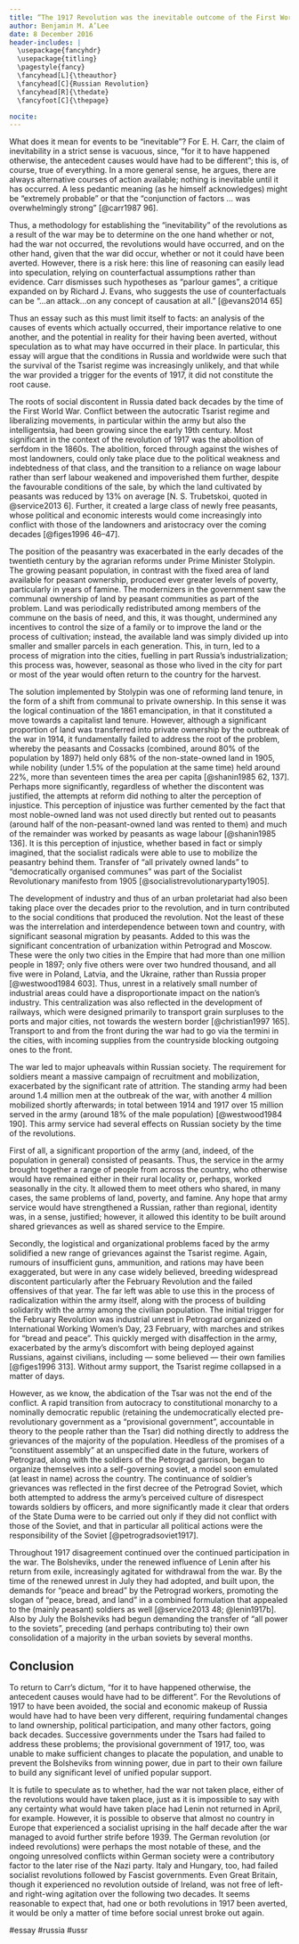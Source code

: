 ```yaml
---
title: “The 1917 Revolution was the inevitable outcome of the First World War”. Discuss.
author: Benjamin M. A’Lee
date: 8 December 2016
header-includes: |
  \usepackage{fancyhdr}
  \usepackage{titling}
  \pagestyle{fancy}
  \fancyhead[L]{\theauthor}
  \fancyhead[C]{Russian Revolution}
  \fancyhead[R]{\thedate}
  \fancyfoot[C]{\thepage}

nocite:
---
```


<!-- 50% -->

What does it mean for events to be “inevitable”? For E. H. Carr, the claim of inevitability in a strict sense is vacuous, since, “for it to have happened otherwise, the antecedent causes would have had to be different”; this is, of course, true of everything. In a more general sense, he argues, there are always alternative courses of action available; nothing is inevitable until it has occurred. A less pedantic meaning (as he himself acknowledges) might be “extremely probable” or that the “conjunction of factors … was overwhelmingly strong” [@carr1987 96].

Thus, a methodology for establishing the “inevitability” of the revolutions as a result of the war may be to determine on the one hand whether or not, had the war not occurred, the revolutions would have occurred, and on the other hand, given that the war did occur, whether or not it could have been averted. However, there is a risk here: this line of reasoning can easily lead into speculation, relying on counterfactual assumptions rather than evidence. Carr dismisses such hypotheses as “parlour games”, a critique expanded on by Richard J. Evans, who suggests the use of counterfactuals can be “…an attack…on any concept of causation at all.” [@evans2014 65]

Thus an essay such as this must limit itself to facts: an analysis of the causes of events which actually occurred, their importance relative to one another, and the potential in reality for their having been averted, without speculation as to what may have occurred in their place. In particular, this essay will argue that the conditions in Russia and worldwide were such that the survival of the Tsarist regime was increasingly unlikely, and that while the war provided a trigger for the events of 1917, it did not constitute the root cause.

The roots of social discontent in Russia dated back decades by the time of the First World War. Conflict between the autocratic Tsarist regime and liberalizing movements, in particular within the army but also the intelligentsia, had been growing since the early 19th century. Most significant in the context of the revolution of 1917 was the abolition of serfdom in the 1860s. The abolition, forced through against the wishes of most landowners, could only take place due to the political weakness and indebtedness of that class, and the transition to a reliance on wage labour rather than serf labour weakened and impoverished them further, despite the favourable conditions of the sale, by which the land cultivated by peasants was reduced by 13% on average [N. S. Trubetskoi, quoted in @service2013 6]. Further, it created a large class of newly free peasants, whose political and economic interests would come increasingly into conflict with those of the landowners and aristocracy over the coming decades [@figes1996 46–47].

The position of the peasantry was exacerbated in the early decades of the twentieth century by the agrarian reforms under Prime Minister Stolypin. The growing peasant population, in contrast with the fixed area of land available for peasant ownership, produced ever greater levels of poverty, particularly in years of famine. The modernizers in the government saw the communal ownership of land by peasant communities as part of the problem. Land was periodically redistributed among members of the commune on the basis of need, and this, it was thought, undermined any incentives to control the size of a family or to improve the land or the process of cultivation; instead, the available land was simply divided up into smaller and smaller parcels in each generation. This, in turn, led to a process of migration into the cities, fuelling in part Russia’s industrialization; this process was, however, seasonal as those who lived in the city for part or most of the year would often return to the country for the harvest.

The solution implemented by Stolypin was one of reforming land tenure, in the form of a shift from communal to private ownership. In this sense it was the logical continuation of the 1861 emancipation, in that it constituted a move towards a capitalist land tenure. However, although a significant proportion of land was transferred into private ownership by the outbreak of the war in 1914, it fundamentally failed to address the root of the problem, whereby the peasants and Cossacks (combined, around 80% of the population by 1897) held only 68% of the non-state-owned land in 1905, while nobility (under 1.5% of the population at the same time) held around 22%, more than seventeen times the area per capita [@shanin1985 62, 137].
Perhaps more significantly, regardless of whether the discontent was justified, the attempts at reform did nothing to alter the perception of injustice. This perception of injustice was further cemented by the fact that most noble-owned land was not used directly but rented out to peasants (around half of the non-peasant-owned land was rented to them) and much of the remainder was worked by peasants as wage labour [@shanin1985 136]. It is this perception of injustice, whether based in fact or simply imagined, that the socialist radicals were able to use to mobilize the peasantry behind them. Transfer of “all privately owned lands” to “democratically organised communes” was part of the Socialist Revolutionary manifesto from 1905 [@socialistrevolutionaryparty1905].

The development of industry and thus of an urban proletariat had also been taking place over the decades prior to the revolution, and in turn contributed to the social conditions that produced the revolution. Not the least of these was the interrelation and interdependence between town and country, with significant seasonal migration by peasants. Added to this was the significant concentration of urbanization within Petrograd and Moscow. These were the only two cities in the Empire that had more than one million people in 1897; only five others were over two hundred thousand, and all five were in Poland, Latvia, and the Ukraine, rather than Russia proper [@westwood1984 603]. Thus, unrest in a relatively small number of industrial areas could have a disproportionate impact on the nation’s industry.
This centralization was also reflected in the development of railways, which were designed primarily to transport grain surpluses to the ports and major cities, not towards the western border [@christian1997 165]. Transport to and from the front during the war had to go via the termini in the cities, with incoming supplies from the countryside blocking outgoing ones to the front.

The war led to major upheavals within Russian society. The requirement for soldiers meant a massive campaign of recruitment and mobilization, exacerbated by the significant rate of attrition. The standing army had been around 1.4 million men at the outbreak of the war, with another 4 million mobilized shortly afterwards; in total between 1914 and 1917 over 15 million served in the army (around 18% of the male population) [@westwood1984 190]. This army service had several effects on Russian society by the time of the revolutions.

First of all, a significant proportion of the army (and, indeed, of the population in general) consisted of peasants. Thus, the service in the army brought together a range of people from across the country, who otherwise would have remained either in their rural locality or, perhaps, worked seasonally in the city. It allowed them to meet others who shared, in many cases, the same problems of land, poverty, and famine. Any hope that army service would have strengthened a Russian, rather than regional, identity was, in a sense, justified; however, it allowed this identity to be built around shared grievances as well as shared service to the Empire.

Secondly, the logistical and organizational problems faced by the army solidified a new range of grievances against the Tsarist regime. Again, rumours of insufficient guns, ammunition, and rations may have been exaggerated, but were in any case widely believed, breeding widespread discontent particularly after the February Revolution and the failed offensives of that year. The far left was able to use this in the process of radicalization within the army itself, along with the process of building solidarity with the army among the civilian population.
The initial trigger for the February Revolution was industrial unrest in Petrograd organized on International Working Women’s Day, 23 February, with marches and strikes for “bread and peace”. This quickly merged with disaffection in the army, exacerbated by the army’s discomfort with being deployed against Russians, against civilians, including — some believed — their own families [@figes1996 313]. Without army support, the Tsarist regime collapsed in a matter of days.

However, as we know, the abdication of the Tsar was not the end of the conflict. A rapid transition from autocracy to constitutional monarchy to a nominally democratic republic (retaining the undemocratically elected pre-revolutionary government as a “provisional government”, accountable in theory to the people rather than the Tsar) did nothing directly to address the grievances of the majority of the population. Heedless of the promises of a “constituent assembly” at an unspecified date in the future, workers of Petrograd, along with the soldiers of the Petrograd garrison, began to organize themselves into a self-governing soviet, a model soon emulated (at least in name) across the country. The continuance of soldier’s grievances was reflected in the first decree of the Petrograd Soviet, which both attempted to address the army’s perceived culture of disrespect towards soldiers by officers, and more significantly made it clear that orders of the State Duma were to be carried out only if they did not conflict with those of the Soviet, and that in particular all political actions were the responsibility of the Soviet [@petrogradsoviet1917].

Throughout 1917 disagreement continued over the continued participation in the war. The Bolsheviks, under the renewed influence of Lenin after his return from exile, increasingly agitated for withdrawal from the war. By the time of the renewed unrest in July they had adopted, and built upon, the demands for “peace and bread” by the Petrograd workers, promoting the slogan of “peace, bread, and land” in a combined formulation that appealed to the (mainly peasant) soldiers as well [@service2013 48; @lenin1917b]. Also by July the Bolsheviks had begun demanding the transfer of “all power to the soviets”, preceding (and perhaps contributing to) their own consolidation of a majority in the urban soviets by several months.

## Conclusion

To return to Carr’s dictum, “for it to have happened otherwise, the antecedent causes would have had to be different”. For the Revolutions of 1917 to have been avoided, the social and economic makeup of Russia would have had to have been very different, requiring fundamental changes to land ownership, political participation, and many other factors, going back decades. Successive governments under the Tsars had failed to address these problems; the provisional government of 1917, too, was unable to make sufficient changes to placate the population, and unable to prevent the Bolsheviks from winning power, due in part to their own failure to build any significant level of unified popular support.

It is futile to speculate as to whether, had the war not taken place, either of the revolutions would have taken place, just as it is impossible to say with any certainty what would have taken place had Lenin not returned in April, for example. However, it is possible to observe that almost no country in Europe that experienced a socialist uprising in the half decade after the war managed to avoid further strife before 1939. The German revolution (or indeed revolutions) were perhaps the most notable of these, and the ongoing unresolved conflicts within German society were a contributory factor to the later rise of the Nazi party. Italy and Hungary, too, had failed socialist revolutions followed by Fascist governments. Even Great Britain, though it experienced no revolution outside of Ireland, was not free of left- and right-wing agitation over the following two decades. It seems reasonable to expect that, had one or both revolutions in 1917 been averted, it would be only a matter of time before social unrest broke out again.

#essay #russia #ussr

